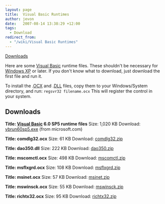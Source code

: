 ```yaml
---
layout: page
title:  Visual Basic Runtimes
author: jevon
date:   2007-08-14 13:38:29 +12:00
tags:
  - Download
redirect_from:
  - "/wiki/Visual Basic Runtimes"
---
```


[Downloads](Downloads.md)

Here are some [Visual Basic](visual-basiC.md) runtime files. These shouldn't be necessary for [Windows XP](windows-xp.md) or later. If you don't know what to download, just download the first file and run it.

To install the .[OCX](ocx.md) and .[DLL](dll.md) files, copy them to your Windows/System directory, and run: `regsvr32 filename.ocx`
This will register the control in your system.

## Downloads
**Title: [Visual Basic](visual-basiC.md) 6.0 SP5 runtime files**
Size: 1,020 KB
Download: <a href="http://www.microsoft.com/downloads/details.aspx?FamilyID=bf9a24f9-b5c5-48f4-8edd-cdf2d29a79d5">vbrun60sp5.exe</a> (from microsoft.com)

**Title: comdlg32.ocx**
Size: 61 KB
Download: <a href="https://github.com/soundasleep/jevon.org/releases/download/old-files/comdlg32.zip">comdlg32.zip</a>

**Title: dao350.dll**
Size: 222 KB
Download: <a href="https://github.com/soundasleep/jevon.org/releases/download/old-files/dao350.zip">dao350.zip</a>

**Title: mscomctl.ocx**
Size: 498 KB
Download: <a href="https://github.com/soundasleep/jevon.org/releases/download/old-files/mscomctl.zip">mscomctl.zip</a>

**Title: msflxgrd.ocx**
Size: 108 KB
Download: <a href="https://github.com/soundasleep/jevon.org/releases/download/old-files/msflxgrd.zip">msflxgrd.zip</a>

**Title: msinet.ocx**
Size: 57 KB
Download: <a href="https://github.com/soundasleep/jevon.org/releases/download/old-files/msinet.zip">msinet.zip</a>

**Title: mswinsck.ocx**
Size: 55 KB
Download: <a href="https://github.com/soundasleep/jevon.org/releases/download/old-files/mswinsck.zip">mswinsck.zip</a>

**Title: richtx32.ocx**
Size: 95 KB
Download: <a href="https://github.com/soundasleep/jevon.org/releases/download/old-files/richtx32.zip">richtx32.zip</a>
